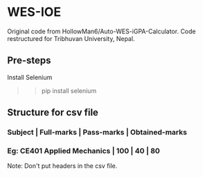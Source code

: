 # WES-IOE
Original code from HollowMan6/Auto-WES-iGPA-Calculator. Code restructured for Tribhuvan University, Nepal.

## Pre-steps
Install Selenium
>> pip install selenium

## Structure for csv file
### Subject | Full-marks | Pass-marks | Obtained-marks
### Eg: CE401 Applied Mechanics |	100 |	40	| 80

Note: Don't put headers in the csv file.

